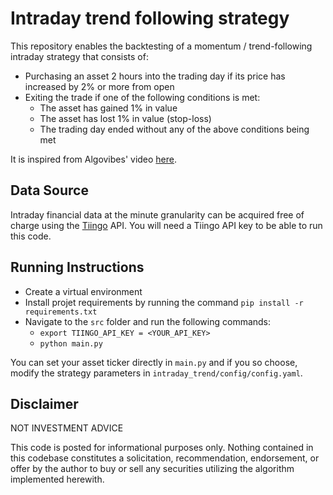 # Intraday trend following strategy

This repository enables the backtesting of a momentum / trend-following intraday strategy that consists of:
- Purchasing an asset 2 hours into the trading day if its price has increased by 2% or more from open
- Exiting the trade if one of the following conditions is met:
  - The asset has gained 1% in value 
  - The asset has lost 1% in value (stop-loss)
  - The trading day ended without any of the above conditions being met

It is inspired from Algovibes' video [here](https://www.youtube.com/watch?v=BhOdgrxWi5c).

## Data Source
Intraday financial data at the minute granularity can be acquired free of charge using the [Tiingo](https://www.tiingo.com/) API. 
You will need a Tiingo API key to be able to run this code.  

## Running Instructions
- Create a virtual environment 
- Install projet requirements by running the command `pip install -r requirements.txt`
- Navigate to the `src` folder and run the following commands:
  - `export TIINGO_API_KEY = <YOUR_API_KEY>`
  - `python main.py`

You can set your asset ticker directly in `main.py` and if you so choose, modify the strategy parameters in `intraday_trend/config/config.yaml`.

## Disclaimer


NOT INVESTMENT ADVICE

This code is posted for informational purposes only. Nothing contained in this codebase constitutes a solicitation, recommendation, endorsement, or offer by the author to buy or sell any securities utilizing the algorithm implemented herewith.
